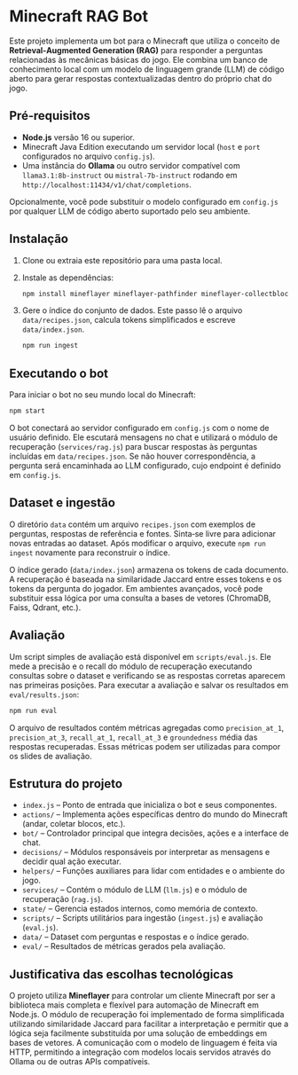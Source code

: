 # Minecraft RAG Bot

Este projeto implementa um bot para o Minecraft que utiliza o conceito de
**Retrieval‑Augmented Generation (RAG)** para responder a perguntas
relacionadas às mecânicas básicas do jogo. Ele combina um banco de
conhecimento local com um modelo de linguagem grande (LLM) de código
aberto para gerar respostas contextualizadas dentro do próprio chat do
jogo.

## Pré‑requisitos

* **Node.js** versão 16 ou superior.
* Minecraft Java Edition executando um servidor local (`host` e
  `port` configurados no arquivo `config.js`).
* Uma instância do **Ollama** ou outro servidor compatível com
  `llama3.1:8b-instruct` ou `mistral-7b-instruct` rodando em
  `http://localhost:11434/v1/chat/completions`.

Opcionalmente, você pode substituir o modelo configurado em
`config.js` por qualquer LLM de código aberto suportado pelo seu
ambiente.

## Instalação

1. Clone ou extraia este repositório para uma pasta local.
2. Instale as dependências:

   ```bash
   npm install mineflayer mineflayer-pathfinder mineflayer-collectblock axios
   ```

3. Gere o índice do conjunto de dados. Este passo lê o arquivo
   `data/recipes.json`, calcula tokens simplificados e escreve
   `data/index.json`.

   ```bash
   npm run ingest
   ```

## Executando o bot

Para iniciar o bot no seu mundo local do Minecraft:

```bash
npm start
```

O bot conectará ao servidor configurado em `config.js` com o nome de
usuário definido. Ele escutará mensagens no chat e utilizará o módulo
de recuperação (`services/rag.js`) para buscar respostas às perguntas
incluídas em `data/recipes.json`. Se não houver correspondência, a
pergunta será encaminhada ao LLM configurado, cujo endpoint é
definido em `config.js`.

## Dataset e ingestão

O diretório `data` contém um arquivo `recipes.json` com exemplos de
perguntas, respostas de referência e fontes. Sinta‑se livre para
adicionar novas entradas ao dataset. Após modificar o arquivo,
execute `npm run ingest` novamente para reconstruir o índice.

O índice gerado (`data/index.json`) armazena os tokens de cada
documento. A recuperação é baseada na similaridade Jaccard entre
esses tokens e os tokens da pergunta do jogador. Em ambientes
avançados, você pode substituir essa lógica por uma consulta a
bases de vetores (ChromaDB, Faiss, Qdrant, etc.).

## Avaliação

Um script simples de avaliação está disponível em `scripts/eval.js`.
Ele mede a precisão e o recall do módulo de recuperação executando
consultas sobre o dataset e verificando se as respostas corretas
aparecem nas primeiras posições. Para executar a avaliação e salvar
os resultados em `eval/results.json`:

```bash
npm run eval
```

O arquivo de resultados contém métricas agregadas como
`precision_at_1`, `precision_at_3`, `recall_at_1`, `recall_at_3` e
`groundedness` média das respostas recuperadas. Essas métricas podem
ser utilizadas para compor os slides de avaliação.

## Estrutura do projeto

- `index.js` – Ponto de entrada que inicializa o bot e seus
  componentes.
- `actions/` – Implementa ações específicas dentro do mundo do
  Minecraft (andar, coletar blocos, etc.).
- `bot/` – Controlador principal que integra decisões, ações e a
  interface de chat.
- `decisions/` – Módulos responsáveis por interpretar as mensagens e
  decidir qual ação executar.
- `helpers/` – Funções auxiliares para lidar com entidades e o
  ambiente do jogo.
- `services/` – Contém o módulo de LLM (`llm.js`) e o módulo de
  recuperação (`rag.js`).
- `state/` – Gerencia estados internos, como memória de contexto.
- `scripts/` – Scripts utilitários para ingestão (`ingest.js`) e
  avaliação (`eval.js`).
- `data/` – Dataset com perguntas e respostas e o índice gerado.
- `eval/` – Resultados de métricas gerados pela avaliação.

## Justificativa das escolhas tecnológicas

O projeto utiliza **Mineflayer** para controlar um cliente Minecraft
por ser a biblioteca mais completa e flexível para automação de
Minecraft em Node.js. O módulo de recuperação foi implementado de
forma simplificada utilizando similaridade Jaccard para facilitar a
interpretação e permitir que a lógica seja facilmente substituída por
uma solução de embeddings em bases de vetores. A comunicação com o
modelo de linguagem é feita via HTTP, permitindo a integração com
modelos locais servidos através do Ollama ou de outras APIs
compatíveis.